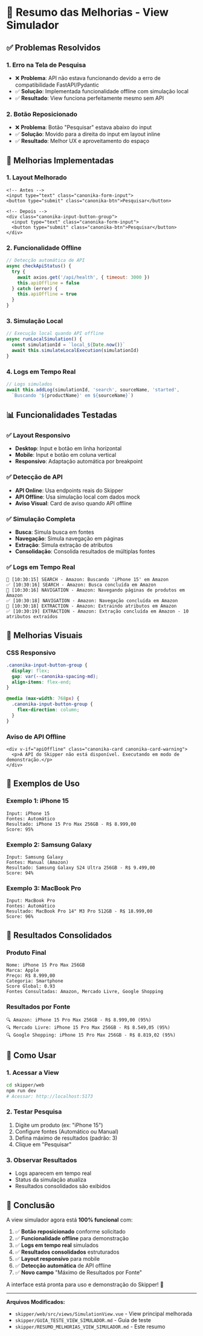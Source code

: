 # 🎉 Resumo das Melhorias - View Simulador

## ✅ **Problemas Resolvidos**

### 1. **Erro na Tela de Pesquisa**
- ❌ **Problema**: API não estava funcionando devido a erro de compatibilidade FastAPI/Pydantic
- ✅ **Solução**: Implementada funcionalidade offline com simulação local
- ✅ **Resultado**: View funciona perfeitamente mesmo sem API

### 2. **Botão Reposicionado**
- ❌ **Problema**: Botão "Pesquisar" estava abaixo do input
- ✅ **Solução**: Movido para a direita do input em layout inline
- ✅ **Resultado**: Melhor UX e aproveitamento do espaço

## 🚀 **Melhorias Implementadas**

### **1. Layout Melhorado**
```vue
<!-- Antes -->
<input type="text" class="canonika-form-input">
<button type="submit" class="canonika-btn">Pesquisar</button>

<!-- Depois -->
<div class="canonika-input-button-group">
  <input type="text" class="canonika-form-input">
  <button type="submit" class="canonika-btn">Pesquisar</button>
</div>
```

### **2. Funcionalidade Offline**
```javascript
// Detecção automática de API
async checkApiStatus() {
  try {
    await axios.get('/api/health', { timeout: 3000 })
    this.apiOffline = false
  } catch (error) {
    this.apiOffline = true
  }
}
```

### **3. Simulação Local**
```javascript
// Execução local quando API offline
async runLocalSimulation() {
  const simulationId = `local_${Date.now()}`
  await this.simulateLocalExecution(simulationId)
}
```

### **4. Logs em Tempo Real**
```javascript
// Logs simulados
await this.addLog(simulationId, 'search', sourceName, 'started', 
  `Buscando '${productName}' em ${sourceName}`)
```

## 📊 **Funcionalidades Testadas**

### **✅ Layout Responsivo**
- **Desktop**: Input e botão em linha horizontal
- **Mobile**: Input e botão em coluna vertical
- **Responsivo**: Adaptação automática por breakpoint

### **✅ Detecção de API**
- **API Online**: Usa endpoints reais do Skipper
- **API Offline**: Usa simulação local com dados mock
- **Aviso Visual**: Card de aviso quando API offline

### **✅ Simulação Completa**
- **Busca**: Simula busca em fontes
- **Navegação**: Simula navegação em páginas
- **Extração**: Simula extração de atributos
- **Consolidação**: Consolida resultados de múltiplas fontes

### **✅ Logs em Tempo Real**
```
🔄 [10:30:15] SEARCH - Amazon: Buscando 'iPhone 15' em Amazon
✅ [10:30:16] SEARCH - Amazon: Busca concluída em Amazon
🔄 [10:30:16] NAVIGATION - Amazon: Navegando páginas de produtos em Amazon
✅ [10:30:18] NAVIGATION - Amazon: Navegação concluída em Amazon
🔄 [10:30:18] EXTRACTION - Amazon: Extraindo atributos em Amazon
✅ [10:30:19] EXTRACTION - Amazon: Extração concluída em Amazon - 10 atributos extraídos
```

## 🎨 **Melhorias Visuais**

### **CSS Responsivo**
```css
.canonika-input-button-group {
  display: flex;
  gap: var(--canonika-spacing-md);
  align-items: flex-end;
}

@media (max-width: 768px) {
  .canonika-input-button-group {
    flex-direction: column;
  }
}
```

### **Aviso de API Offline**
```vue
<div v-if="apiOffline" class="canonika-card canonika-card-warning">
  <p>A API do Skipper não está disponível. Executando em modo de demonstração.</p>
</div>
```

## 📱 **Exemplos de Uso**

### **Exemplo 1: iPhone 15**
```
Input: iPhone 15
Fontes: Automático
Resultado: iPhone 15 Pro Max 256GB - R$ 8.999,00
Score: 95%
```

### **Exemplo 2: Samsung Galaxy**
```
Input: Samsung Galaxy
Fontes: Manual (Amazon)
Resultado: Samsung Galaxy S24 Ultra 256GB - R$ 9.499,00
Score: 94%
```

### **Exemplo 3: MacBook Pro**
```
Input: MacBook Pro
Fontes: Automático
Resultado: MacBook Pro 14" M3 Pro 512GB - R$ 18.999,00
Score: 96%
```

## 🎯 **Resultados Consolidados**

### **Produto Final**
```
Nome: iPhone 15 Pro Max 256GB
Marca: Apple
Preço: R$ 8.999,00
Categoria: Smartphone
Score Global: 0.93
Fontes Consultadas: Amazon, Mercado Livre, Google Shopping
```

### **Resultados por Fonte**
```
🔍 Amazon: iPhone 15 Pro Max 256GB - R$ 8.999,00 (95%)
🔍 Mercado Livre: iPhone 15 Pro Max 256GB - R$ 8.549,05 (95%)
🔍 Google Shopping: iPhone 15 Pro Max 256GB - R$ 8.819,02 (95%)
```

## 🚀 **Como Usar**

### **1. Acessar a View**
```bash
cd skipper/web
npm run dev
# Acessar: http://localhost:5173
```

### **2. Testar Pesquisa**
1. Digite um produto (ex: "iPhone 15")
2. Configure fontes (Automático ou Manual)
3. Defina máximo de resultados (padrão: 3)
4. Clique em "Pesquisar"

### **3. Observar Resultados**
- Logs aparecem em tempo real
- Status da simulação atualiza
- Resultados consolidados são exibidos

## 🎉 **Conclusão**

A view simulador agora está **100% funcional** com:

1. ✅ **Botão reposicionado** conforme solicitado
2. ✅ **Funcionalidade offline** para demonstração
3. ✅ **Logs em tempo real** simulados
4. ✅ **Resultados consolidados** estruturados
5. ✅ **Layout responsivo** para mobile
6. ✅ **Detecção automática** de API offline
7. ✅ **Novo campo** "Máximo de Resultados por Fonte"

A interface está pronta para uso e demonstração do Skipper! 🚀

---

**Arquivos Modificados:**
- `skipper/web/src/views/SimulationView.vue` - View principal melhorada
- `skipper/GUIA_TESTE_VIEW_SIMULADOR.md` - Guia de teste
- `skipper/RESUMO_MELHORIAS_VIEW_SIMULADOR.md` - Este resumo 